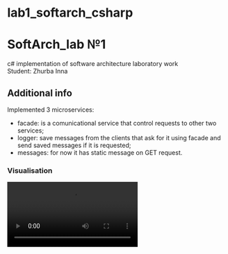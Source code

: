 # lab1_softarch_csharp
# SoftArch_lab №1
c# implementation of software architecture laboratory work <br>
Student: Zhurba Inna <br>

## Additional info

Implemented 3 microservices: <br>
- facade: is a comunicational service that control requests to other two services; <br>
- logger: save messages from the clients that ask for it using facade and send saved messages if it is requested; <br>
- messages: for now it has static message on GET request. 

### Visualisation

![alt text](visualization.mov)